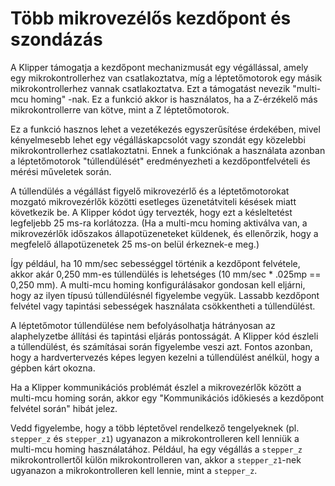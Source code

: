 # Több mikrovezélős kezdőpont és szondázás

A Klipper támogatja a kezdőpont mechanizmusát egy végállással, amely egy mikrokontrollerhez van csatlakoztatva, míg a léptetőmotorok egy másik mikrokontrollerhez vannak csatlakoztatva. Ezt a támogatást nevezik "multi-mcu homing" -nak. Ez a funkció akkor is használatos, ha a Z-érzékelő más mikrokontrollerre van kötve, mint a Z léptetőmotorok.

Ez a funkció hasznos lehet a vezetékezés egyszerűsítése érdekében, mivel kényelmesebb lehet egy végálláskapcsolót vagy szondát egy közelebbi mikrokontrollerhez csatlakoztatni. Ennek a funkciónak a használata azonban a léptetőmotorok "túllendülését" eredményezheti a kezdőpontfelvételi és mérési műveletek során.

A túllendülés a végállást figyelő mikrovezérlő és a léptetőmotorokat mozgató mikrovezérlők közötti esetleges üzenetátviteli késések miatt következik be. A Klipper kódot úgy tervezték, hogy ezt a késleltetést legfeljebb 25 ms-ra korlátozza. (Ha a multi-mcu homing aktiválva van, a mikrovezérlők időszakos állapotüzeneteket küldenek, és ellenőrzik, hogy a megfelelő állapotüzenetek 25 ms-on belül érkeznek-e meg.)

Így például, ha 10 mm/sec sebességgel történik a kezdőpont felvétele, akkor akár 0,250 mm-es túllendülés is lehetséges (10 mm/sec * .025mp == 0,250 mm). A multi-mcu homing konfigurálásakor gondosan kell eljárni, hogy az ilyen típusú túllendülésnél figyelembe vegyük. Lassabb kezdőpont felvétel vagy tapintási sebességek használata csökkentheti a túllendülést.

A léptetőmotor túllendülése nem befolyásolhatja hátrányosan az alaphelyzetbe állítási és tapintási eljárás pontosságát. A Klipper kód észleli a túllendülést, és számításai során figyelembe veszi azt. Fontos azonban, hogy a hardvertervezés képes legyen kezelni a túllendülést anélkül, hogy a gépben kárt okozna.

Ha a Klipper kommunikációs problémát észlel a mikrovezérlők között a multi-mcu homing során, akkor egy "Kommunikációs időkiesés a kezdőpont felvétel során" hibát jelez.

Vedd figyelembe, hogy a több léptetővel rendelkező tengelyeknek (pl. `stepper_z` és `stepper_z1`) ugyanazon a mikrokontrolleren kell lenniük a multi-mcu homing használatához. Például, ha egy végállás a `stepper_z` mikrokontrollertől külön mikrokontrolleren van, akkor a `stepper_z1`-nek ugyanazon a mikrokontrolleren kell lennie, mint a `stepper_z`.
